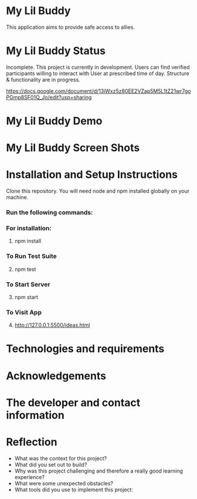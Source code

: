 # My Lil Buddy

This application aims to provide safe access to allies.

# My Lil Buddy Status

Incomplete.  This project is currently in development.  Users can find verified participants willing to interact with User at prescribed time of day.  Structure & functionality are in progress.

https://docs.google.com/document/d/13iWxz5z80EE2VZap5M5L1tZ21wr7goPGmp8SF01Q_Jo/edit?usp=sharing

# My Lil Buddy Demo

# My Lil Buddy Screen Shots

# Installation and Setup Instructions

Clone this repository.  You will need node and npm installed globally on your machine.

### Run the following commands:
### For installation:
1. npm install
### To Run Test Suite
2. npm test
### To Start Server
3. npm start
### To Visit App
4. http://127.0.0.1:5500/ideas.html

# Technologies and requirements

# Acknowledgements

# The developer and contact information



# Reflection
* What was the context for this project?
* What did you set out to build?
* Why was this project challenging and therefore a really good learning experience?
* What were some unexpected obstacles?
* What tools did you use to implement this project:




